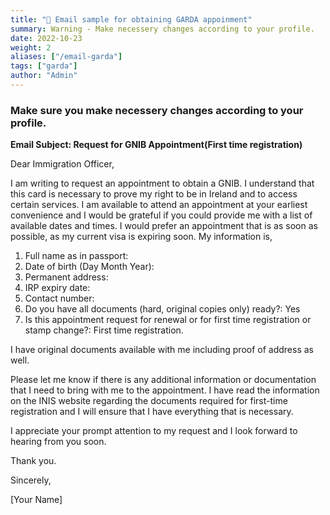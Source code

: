 ```yaml
---
title: "📄 Email sample for obtaining GARDA appoinment"
summary: Warning - Make necessery changes according to your profile.
date: 2022-10-23
weight: 2
aliases: ["/email-garda"]
tags: ["garda"]
author: "Admin"
---
```


### Make sure you make necessery changes according to your profile.

**Email Subject: Request for GNIB Appointment(First time registration)**

Dear Immigration Officer,

I am writing to request an appointment to obtain a GNIB. I understand that this card is necessary to prove my right to be in Ireland and to access certain services.
I am available to attend an appointment at your earliest convenience and I would be grateful if you could provide me with a list of available dates and times. I would prefer an appointment that is as soon as possible, as my current visa is expiring soon.
My information is,
1. Full name as in passport: 
2. Date of birth (Day Month Year): 
3. Permanent address:
4. IRP expiry date:
5. Contact number:
6. Do you have all documents (hard, original copies only) ready?: Yes
7. Is this appointment request for renewal or for first time registration or stamp change?: First time registration.

I have original documents available with me including proof of address as well.

Please let me know if there is any additional information or documentation that I need to bring with me to the appointment. I have read the information on the INIS website regarding the documents required for first-time registration and I will ensure that I have everything that is necessary.

I appreciate your prompt attention to my request and I look forward to hearing from you soon.

Thank you.

Sincerely,

[Your Name] 


